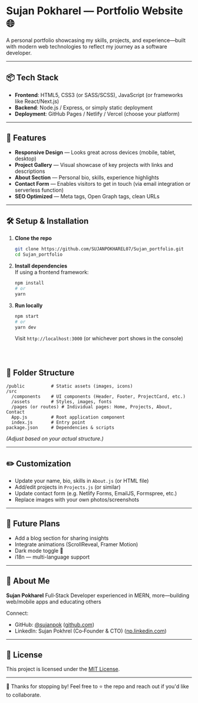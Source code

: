 # Sujan Pokharel — Portfolio Website 🌐

A personal portfolio showcasing my skills, projects, and experience—built with modern web technologies to reflect my journey as a software developer.

---

## 📦 Tech Stack

- **Frontend**: HTML5, CSS3 (or SASS/SCSS), JavaScript (or frameworks like React/Next.js)
- **Backend**: Node.js / Express, or simply static deployment
- **Deployment**: GitHub Pages / Netlify / Vercel (choose your platform)

---

## 🎯 Features

- **Responsive Design** — Looks great across devices (mobile, tablet, desktop)
- **Project Gallery** — Visual showcase of key projects with links and descriptions
- **About Section** — Personal bio, skills, experience highlights
- **Contact Form** — Enables visitors to get in touch (via email integration or serverless function)
- **SEO Optimized** — Meta tags, Open Graph tags, clean URLs

---

## 🛠️ Setup & Installation

1. **Clone the repo**  
   ```bash
   git clone https://github.com/SUJANPOKHAREL07/Sujan_portfolio.git
   cd Sujan_portfolio
   ```

2. **Install dependencies**  
   If using a frontend framework:
   ```bash
   npm install
   # or
   yarn
   ```

3. **Run locally**  
   ```bash
   npm start
   # or
   yarn dev
   ```
   Visit `http://localhost:3000` (or whichever port shows in the console)
   ```



## 📁 Folder Structure

```
/public          # Static assets (images, icons)
/src
  /components    # UI components (Header, Footer, ProjectCard, etc.)
  /assets        # Styles, images, fonts
  /pages (or routes) # Individual pages: Home, Projects, About, Contact
  App.js         # Root application component
  index.js       # Entry point
package.json     # Dependencies & scripts
```

*(Adjust based on your actual structure.)*

---

## ✏️ Customization

- Update your name, bio, skills in `About.js` (or HTML file)
- Add/edit projects in `Projects.js` (or similar)
- Update contact form (e.g. Netlify Forms, EmailJS, Formspree, etc.)
- Replace images with your own photos/screenshots

---

## 📌 Future Plans

- Add a blog section for sharing insights
- Integrate animations (ScrollReveal, Framer Motion)
- Dark mode toggle 🌙
- i18n — multi-language support
---

## 👤 About Me

**Sujan Pokharel** Full‑Stack Developer experienced in MERN, more—building web/mobile apps and educating others

Connect:  
- GitHub: [@sujanpok](https://github.com/sujanpok) ([github.com](https://github.com/sujanpok?utm_source=chatgpt.com))  
- LinkedIn: Sujan Pokhrel (Co‑Founder & CTO) ([np.linkedin.com](https://np.linkedin.com/in/sujandstc?utm_source=chatgpt.com))

---

## 📄 License

This project is licensed under the [MIT License](LICENSE).

---

🎉 Thanks for stopping by! Feel free to ⭐ the repo and reach out if you'd like to collaborate.
